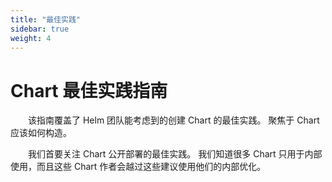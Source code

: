 ```yaml
---
title: "最佳实践"
sidebar: true
weight: 4
---
```


# Chart 最佳实践指南

&emsp;&emsp;该指南覆盖了 Helm 团队能考虑到的创建 Chart 的最佳实践。
聚焦于 Chart 应该如何构造。

&emsp;&emsp;我们首要关注 Chart 公开部署的最佳实践。
我们知道很多 Chart 只用于内部使用，而且这些 Chart 作者会越过这些建议使用他们的内部优化。
